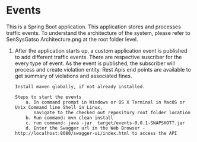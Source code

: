# Events
This is a Spring Boot application. This application stores and processes traffic events. To understand the architecture of the system, please refer to SenSysGatso Architecture.png at the root folder level.

1.  After the application starts up, a custom application event is published to add different traffic events.
    There are respective suscriber for the every type of event. 
    As the event is published, the subscriber will process and create violation entity.
    Rest Apis end points are available to get summary of violations and associated fines.

		Install maven globally, if not already installed.
		
		Steps to start the events
			a. On command prompt in Windows or OS X Terminal in MacOS or Unix Command line Shell in Linux, 
			   navigate to the checked out repository root folder location
			b. Run command: mvn clean install
			c. run command: java -jar  target/events-0.0.1-SNAPSHOTT.jar
			d. Enter the Swagger url in the Web Browser - http://localhost:8080/swagger-ui/index.html to access the API
